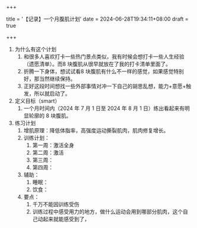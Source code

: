 +++

title = '【记录】一个月腹肌计划'
date = 2024-06-28T19:34:11+08:00
draft = true

+++



1. 为什么有这个计划
   1. 和很多人喜欢打卡一些热门景点类似，我有时候会想打卡一些人生经验（遗愿清单）。而8 块腹肌从很早就放在了我的打卡清单里面了。
   2. 折腾一下身体，想试试看8 块腹肌有什么不一样的感觉，如果感觉特别好，那当然继续保持。
   3. 正好这段时间想找一些外部事情对冲一下自己的胡思乱想，能力+意愿+触发，所以就启动了。
2. 定义目标（smart）
   1. 一个月时间内（2024 年 7 月 1 日至 2024 年 8 月 1 日）练出看起来有明显轮廓的 8 块腹肌。
3. 练习计划
   1. 增肌原理：降低体脂率，高强度运动撕裂肌肉，肌肉修复增长。
   2. 训练计划：
      1. 第一周：激活全身
      2. 第二周：激活
      3. 第三周：
      4. 第四周：
   3. 辅助：
      1. 睡眠：
      2. 饮食：
   4. 要点：
      1. 千万不能因训练受伤
      2. 训练过程中感受用力的地方，做什么运动会用到哪部分肌肉，这个自己动起来就能感受到了，